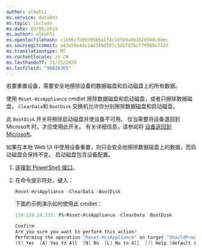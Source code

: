```yaml
---
author: alkohli
ms.service: databox
ms.topic: include
ms.date: 03/05/2019
ms.author: alkohli
ms.openlocfilehash: c1b56cfb85595b8a17dc18f69a0b162d504c04ec
ms.sourcegitcommit: a43a59e44c14d349d597c3d2fd2bc779989c71d7
ms.translationtype: MT
ms.contentlocale: zh-CN
ms.lasthandoff: 11/25/2020
ms.locfileid: "96026365"
---
```

若要重置设备，需要安全地擦除设备的数据磁盘和启动磁盘上的所有数据。 

使用 `Reset-HcsAppliance` cmdlet 擦除数据磁盘和启动磁盘，或者只擦除数据磁盘。 `ClearData`和 `BootDisk` 交换机允许你分别擦除数据磁盘和启动磁盘。

此 `BootDisk` 开关将擦除启动磁盘并使设备不可用。 仅当需要将设备退回到 Microsoft 时，才应使用此开关。 有关详细信息，请参阅将 [设备返回到 Microsoft](../articles/databox-online/azure-stack-edge-return-device.md)。

如果在本地 Web UI 中使用设备重置，则只会安全地擦除数据磁盘上的数据，而启动磁盘会保持不变。 启动磁盘包含设备配置。

1. [连接到 PowerShell 接口](#connect-to-the-powershell-interface)。
2. 在命令提示符处，键入：

    `Reset-HcsAppliance -ClearData -BootDisk`

    下面的示例演示如何使用此 cmdlet：

    ```powershell
    [10.128.24.33]: PS>Reset-HcsAppliance -ClearData -BootDisk

    Confirm
    Are you sure you want to perform this action?
    Performing the operation "Reset-HcsAppliance" on target "ShouldProcess appliance".
    [Y] Yes  [A] Yes to All  [N] No  [L] No to All  [?] Help (default is "Y"): N
    ```